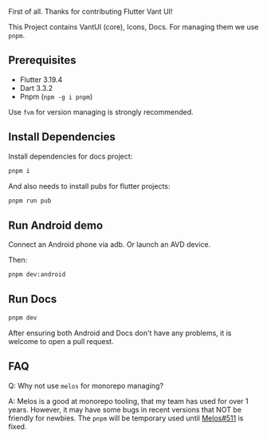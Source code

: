 First of all. Thanks for contributing Flutter Vant UI!

This Project contains VantUI (core), Icons, Docs. For managing them we use `pnpm`.

## Prerequisites

- Flutter 3.19.4
- Dart 3.3.2
- Pnpm (`npm -g i pnpm`)

Use `fvm` for version managing is strongly recommended.

## Install Dependencies

Install dependencies for docs project:

```bash
pnpm i
```

And also needs to install pubs for flutter projects:

```bash
pnpm run pub
```

## Run Android demo

Connect an Android phone via adb. Or launch an AVD device.

Then:

```bash
pnpm dev:android
```

## Run Docs

```bash
pnpm dev
```

After ensuring both Android and Docs don't have any problems, it is welcome to open a pull request.

## FAQ

Q: Why not use `melos` for monorepo managing?

A: Melos is a good at monorepo tooling, that my team has used for over 1 years. However, it may have some bugs in recent versions that NOT be friendly for newbies. The `pnpm` will be temporary used until [Melos#511](https://github.com/invertase/melos/issues/511) is fixed.
